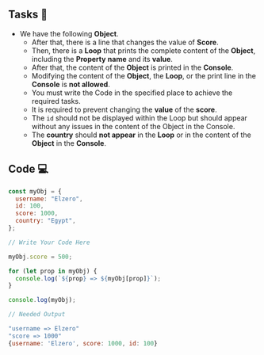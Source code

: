 ## Tasks 🎯

- We have the following **Object**.
  - After that, there is a line that changes the value of **Score**.
  - Then, there is a **Loop** that prints the complete content of the **Object**, including the **Property** **name** and its **value**.
  - After that, the content of the **Object** is printed in the **Console**.
  - Modifying the content of the **Object**, the **Loop**, or the print line in the **Console** is **not allowed**.
  - You must write the Code in the specified place to achieve the required tasks.
  - It is required to prevent changing the **value** of the **score**.
  - The `id` should not be displayed within the Loop but should appear without any issues in the content of the Object in the Console.
  - The **country** should **not appear** in the **Loop** or in the content of the **Object** in the **Console**.

## Code 💻

```js
const myObj = {
  username: "Elzero",
  id: 100,
  score: 1000,
  country: "Egypt",
};

// Write Your Code Here

myObj.score = 500;

for (let prop in myObj) {
  console.log(`${prop} => ${myObj[prop]}`);
}

console.log(myObj);

// Needed Output

"username => Elzero"
"score => 1000"
{username: 'Elzero', score: 1000, id: 100}
```
